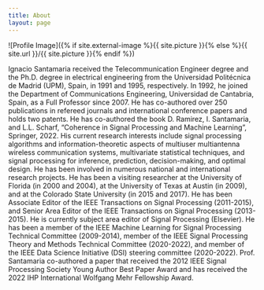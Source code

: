 ```yaml
---
title: About
layout: page
---
```

![Profile Image]({% if site.external-image %}{{ site.picture }}{% else %}{{ site.url }}/{{ site.picture }}{% endif %})

<p>Ignacio Santamaria received the Telecommunication Engineer degree and the Ph.D. degree in electrical engineering from the Universidad Politécnica de Madrid (UPM), Spain, in 1991 and 1995, respectively. In 1992, he joined the Department of Communications Engineering, Universidad de Cantabria, Spain, as a Full Professor since 2007. He has co-authored over 250 publications in refereed journals and international conference papers and holds two patents. He has co-authored the book D. Ramirez, I. Santamaria, and L.L. Scharf, “Coherence in Signal Processing and Machine Learning”, Springer, 2022. His current research interests include signal processing algorithms and information-theoretic aspects of multiuser multiantenna wireless communication systems, multivariate statistical techniques, and signal processing for inference, prediction, decision-making, and optimal design. He has been involved in numerous national and international research projects. He has been a visiting researcher at the University of Florida (in 2000 and 2004), at the University of Texas at Austin (in 2009), and at the Colorado State University (in 2015 and 2017). He has been Associate Editor of the IEEE Transactions on Signal Processing (2011-2015), and Senior Area Editor of the IEEE Transactions on Signal Processing (2013-2015). He is currently subject area editor of Signal Processing (Elsevier). He has been a member of the IEEE Machine Learning for Signal Processing Technical Committee (2009-2014), member of the IEEE Signal Processing Theory and Methods Technical Committee (2020-2022), and member of the IEEE Data Science Initiative (DSI) steering committee (2020-2022). Prof. Santamaria co-authored a paper that received the 2012 IEEE Signal Processing Society Young Author Best Paper Award and has received the 2022 IHP International Wolfgang Mehr Fellowship Award.</p>

